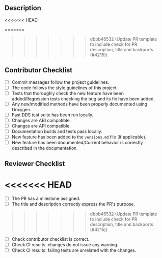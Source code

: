 <!-- Provide a general summary of your changes in the Title above -->
<!-- It must be meaningful and coherent with the changes -->

<!-- 
    If this PR is still a Work in Progress [WIP], please open it as DRAFT.
    Please consider if any label should be added to this PR.
    If no code has been changed, please add `skip-ci` label.
    If opening the PR as Draft, please consider adding `no-test` label to only build the code but not run CI.
    If documentation PR is still pending, please add `doc-pending` label.
-->

## Description
<!--
    Describe changes in detail.
    This includes depicting the context, use case or current behavior and describe the proposed changes.
    If several features/bug fixes are included with these changes, please consider opening separated pull requests.
-->

<!--
    In case of bug fixes, please provide the list of supported branches where this fix should be also merged.
    Please uncomment following line with the corresponding branches.
-->
<<<<<<< HEAD
<!-- @Mergifyio backport (branch/es) -->
=======
<!-- @Mergifyio backport 2.12.x 2.11.x 2.10.x 2.6.x -->
>>>>>>> dbbb46532 (Update PR template to include check for PR description, title and backports (#4215))

<!-- If an issue is already opened, please uncomment next line with the corresponding issue number. -->
<!-- Fixes #(issue) -->

<!-- In case the changes are built over a previous pull request, please uncomment next line. -->
<!-- This PR depends on #(PR) and must be merged after that one. -->

## Contributor Checklist
- [ ] Commit messages follow the project guidelines. <!-- External contributors should sign the DCO. Fast DDS developers must also refer to the internal Redmine task. -->
- [ ] The code follows the style guidelines of this project. <!-- Please refer to the [Quality Declaration](https://github.com/eProsima/Fast-DDS/blob/master/QUALITY.md#linters-and-static-analysis-4v) for more information. -->
- [ ] Tests that thoroughly check the new feature have been added/Regression tests checking the bug and its fix have been added. <!-- Blackbox tests checking the new functionality are required. Changes that add/modify public API must include unit tests covering all possible cases. In case that no tests are provided, please justify why. -->
- [ ] Any new/modified methods have been properly documented using Doxygen. <!-- Even internal classes, and private methods and members should be documented, not only the public API. -->
- [ ] Fast DDS test suite has been run locally. <!-- Please provide the platform/architecture where the test suite has been run. In case that only some tests are run, please provide the list (unit test, blackbox Fast DDS PIM API, blackbox FastRTPS API, etc.) -->
- [ ] Changes are ABI compatible. <!-- Bug fixes should be ABI compatible if possible so a backport to previous affected releases can be made. -->
- [ ] Changes are API compatible. <!-- Public API must not be broken within the same major release. -->
- [ ] Documentation builds and tests pass locally. <!-- Check there are no typos in the Doxygen documentation. -->
- [ ] New feature has been added to the `versions.md` file (if applicable).
- [ ] New feature has been documented/Current behavior is correctly described in the documentation. <!-- Please uncomment following line with the corresponding PR to the documentation project: -->
<!-- Related documentation PR: eProsima/Fast-DDS-docs# (PR) -->


## Reviewer Checklist
<<<<<<< HEAD
=======
- [ ] The PR has a milestone assigned.
- [ ] The title and description correctly express the PR's purpose.
>>>>>>> dbbb46532 (Update PR template to include check for PR description, title and backports (#4215))
- [ ] Check contributor checklist is correct.
- [ ] Check CI results: changes do not issue any warning.
- [ ] Check CI results: failing tests are unrelated with the changes.
